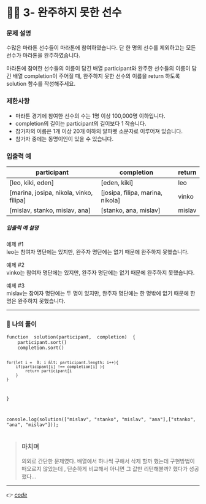 <h1 id="👩‍💻-3--완주하지-못한-선수">👩‍💻 3- 완주하지 못한 선수</h1>
<h3 id="문제-설명">문제 설명</h3>
<p>수많은 마라톤 선수들이 마라톤에 참여하였습니다. 단 한 명의 선수를 제외하고는 모든 선수가 마라톤을 완주하였습니다.</p>
<p>마라톤에 참여한 선수들의 이름이 담긴 배열 participant와 완주한 선수들의 이름이 담긴 배열 completion이 주어질 때, 완주하지 못한 선수의 이름을 return 하도록 solution 함수를 작성해주세요.</p>
<h3 id="제한사항">제한사항</h3>
<ul>
<li>마라톤 경기에 참여한 선수의 수는 1명 이상 100,000명 이하입니다.</li>
<li>completion의 길이는 participant의 길이보다 1 작습니다.</li>
<li>참가자의 이름은 1개 이상 20개 이하의 알파벳 소문자로 이루어져 있습니다.</li>
<li>참가자 중에는 동명이인이 있을 수 있습니다.</li>
</ul>
<h3 id="입출력-예">입출력 예</h3>

<table>
<thead>
<tr>
<th>participant</th>
<th>completion</th>
<th>return</th>
</tr>
</thead>
<tbody>
<tr>
<td>[leo,  kiki,  eden]</td>
<td>[eden,  kiki]</td>
<td>leo</td>
</tr>
<tr>
<td>[marina,  josipa,  nikola,  vinko,  filipa]</td>
<td>[josipa,  filipa,  marina,  nikola]</td>
<td>vinko</td>
</tr>
<tr>
<td>[mislav,  stanko,  mislav,  ana]</td>
<td>[stanko,  ana,  mislav]</td>
<td>mislav</td>
</tr>
</tbody>
</table><h5 id="입출력-예-설명">입출력 예 설명</h5>
<p>예제 #1<br>
leo는 참여자 명단에는 있지만, 완주자 명단에는 없기 때문에 완주하지 못했습니다.</p>
<p>예제 #2<br>
vinko는 참여자 명단에는 있지만, 완주자 명단에는 없기 때문에 완주하지 못했습니다.</p>
<p>예제 #3<br>
mislav는 참여자 명단에는 두 명이 있지만, 완주자 명단에는 한 명밖에 없기 때문에 한명은 완주하지 못했습니다.</p>
<hr>
<h3 id="👤-나의-풀이">👤 나의 풀이</h3>
<pre class=" language-html"><code class="prism  language-html">function  solution(participant,  completion)  {
	participant.sort()
	completion.sort()

	for(let i =  0; i &lt; participant.length; i++){
		if(participant[i] !== completion[i] ){
			return participant[i
		}
	}
}

console.log(solution(["mislav",  "stanko",  "mislav",  "ana"],["stanko",  "ana",  "mislav"]));
</code></pre>
<blockquote>
<h3 id="마치며">마치며</h3>
<p>의외로 간단한 문제였다. 배열에서 하나씩 구해서 삭제 할까 했는데 구현방법이 떠오르지 않았는데 , 단순하게 비교해서 아니면 그 값만 리턴해볼까? 했다가 성공했다…</p>
</blockquote>
<hr>
<p>👉 <a href="https://github.com/gay0ung/Algorithm/blob/master/PROGRAMMERS/LEVEL_01/%E2%9C%A8%20code-re/03_%EC%99%84%EC%A3%BC%ED%95%98%EC%A7%80%20%EB%AA%BB%ED%95%9C%20%EC%84%A0%EC%88%98.html"><em>code</em></a></p>

